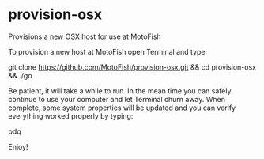 # provision-osx
Provisions a new OSX host for use at MotoFish

To provision a new host at MotoFish open Terminal and type:

git clone https://github.com/MotoFish/provision-osx.git && cd provision-osx && ./go

Be patient, it will take a while to run.  In the mean time you can safely continue to use your computer and let Terminal churn away. When complete, some system properties will be updated and you can verify everything worked properly by typing:

pdq

Enjoy!
